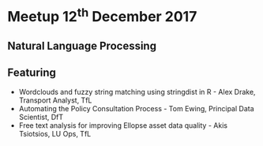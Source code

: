 # Meetup 12<sup>th</sup> December 2017

## Natural Language Processing

## Featuring
* Wordclouds and fuzzy string matching using stringdist in R - Alex Drake, Transport Analyst, TfL
* Automating the Policy Consultation Process - Tom Ewing, Principal Data Scientist, DfT
* Free text analysis for improving Ellopse asset data quality - Akis Tsiotsios, LU Ops, TfL
